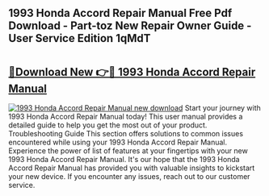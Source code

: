 ## 1993 Honda Accord Repair Manual Free Pdf Download - Part-toz New Repair Owner Guide - User Service Edition 1qMdT

# <h2><a href="http://bc23434.oget.top/?id=1993+Honda+Accord+Repair+Manual">🔗Download New 👉🔴 1993 Honda Accord Repair Manual</a></h2>

[![1993 Honda Accord Repair Manual new download](https://i.imgur.com/5g1atiW.png)](http://bc23434.oget.top/?id=1993+Honda+Accord+Repair+Manual)
Start your journey with 1993 Honda Accord Repair Manual today! This user manual provides a detailed guide to help you get the most out of your product. Troubleshooting Guide This section offers solutions to common issues encountered while using your 1993 Honda Accord Repair Manual. Experience the power of list of features at your fingertips with your new 1993 Honda Accord Repair Manual. It's our hope that the 1993 Honda Accord Repair Manual has provided you with valuable insights to kickstart your new device. If you encounter any issues, reach out to our customer service.
